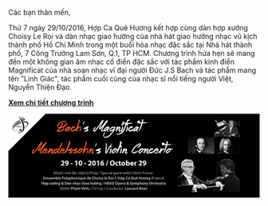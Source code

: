 <!--
title: CHƯƠNG TRÌNH HÒA NHẠC ĐẶC SẮC TẠI TP HỒ CHÍ MINH
author: Nguyễn Hiển
status: completed
-->

Các bạn thân mến,

Thứ 7 ngày 29/10/2016, Hợp Ca Quê Hương kết hợp cùng dàn hợp xướng Choisy Le Roi và dàn nhạc giao hưởng của nhà hát giao hưởng nhạc vũ kịch thành phố Hồ Chí Minh trong một buổi hòa nhạc đặc sắc tại Nhà hát thành phố, 7 Công Trường Lam Sơn, Q.1, TP HCM. Chương trình hứa hẹn sẽ mang đến một không gian âm nhạc cổ điển đặc sắc với tác phẩm kinh điển Magnificat của nhà soạn nhạc vĩ đại người Đức J.S Bach và tác phẩm mang tên "Linh Giác", tác phẩm cuối cùng của nhạc sĩ nổi tiếng người Việt, Nguyễn Thiện Đạo.

**[Xem chi tiết chương trình](http://www.hbso.org.vn/BrowseArticle.aspx?CatID=10&ID=210)**


![](HCQH_Choisy_HCMcity.jpg)

